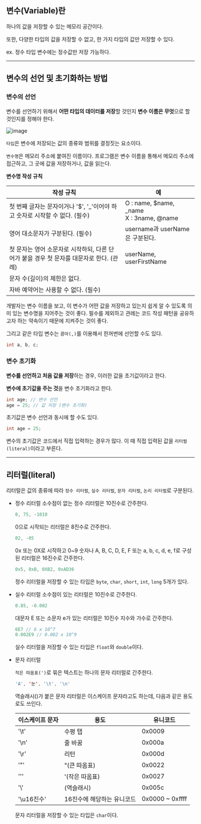 ## 변수(Variable)란

하나의 값을 저장할 수 있는 메모리 공간이다.

또한, 다양한 타입의 값을 저장할 수 없고, 한 가지 타입의 값만 저장할 수 있다.

ex. 정수 타입 변수에는 정수값만 저장 가능하다.

---

## 변수의 선언 및 초기화하는 방법

### 변수의 선언

변수를 선언하기 위해서 **어떤 타입의 데이터를 저장**할 것인지 **변수 이름은 무엇**으로 할 것인지를 정해야 한다.

![image](https://user-images.githubusercontent.com/48669011/135744123-2c904740-80a5-4ed7-8f68-5bcdfd60dcdd.png)

`타입`은 변수에 저장되는 값의 종류와 범위를 결정짓는 요소이다.

`변수명`은 메모리 주소에 붙여진 이름이다. 프로그램은 변수 이름을 통해서 메모리 주소에 접근하고, 그 곳에 값을 저장하거나, 값을 읽는다.

**변수명 작성 규칙**

| 작성 규칙                                                                               | 예                                            |
| --------------------------------------------------------------------------------------- | --------------------------------------------- |
| 첫 번째 글자는 문자이거나 '$', '\_'이어야 하고 숫자로 시작할 수 없다. (필수)            | O : name, $name, \_name <br> X : 3name, @name |
| 영어 대소문자가 구분된다. (필수)                                                        | username과 userName은 구분된다.               |
| 첫 문자는 영어 소문자로 시작하되, 다른 단어가 붙을 경우 첫 문자를 대문자로 한다. (관례) | userName, userFirstName                       |
| 문자 수(길이)의 제한은 없다.                                                            |                                               |
| 자바 예약어는 사용할 수 없다. (필수)                                                    |                                               |

개발자는 변수 이름을 보고, 이 변수가 어떤 값을 저장하고 있는지 쉽게 알 수 있도록 의미 있는 변수명을 지어주는 것이 좋다. 필수를 제외하고 관례는 코드 작성 패턴을 공유하고자 하는 약속이기 때문에 지켜주는 것이 좋다.

그리고 같은 타입 변수는 `콤마(,)`를 이용해서 한꺼번에 선언할 수도 있다.

```java
int a, b, c;
```

### 변수 초기화

**변수를 선언하고 처음 값을 저장**하는 경우, 이러한 값을 초기값이라고 한다.

**변수에 초기값을 주는 것**을 변수 초기화라고 한다.

```java
int age; // 변수 선언
age = 25; // 값 저장 (변수 초기화)
```

초기값은 변수 선언과 동시에 할 수도 있다.

```java
int age = 25;
```

변수의 초기값은 코드에서 직접 입력하는 경우가 많다. 이 때 직접 입력된 값을 `리터럴(literal)`이라고 부른다.

---

## 리터럴(literal)

리터럴은 값의 종류에 따라 `정수 리터럴`, `실수 리터럴`, `문자 리터럴`, `논리 리터럴`로 구분된다.

- 정수 리터럴
  소수점이 없는 정수 리터럴은 10진수로 간주한다.
  ```java
  0, 75, -1010
  ```
  0으로 시작되는 리터럴은 8진수로 간주한다.
  ```java
  02, -05
  ```
  0x 또는 0X로 시작하고 0~9 숫자나 A, B, C, D, E, F 또는 a, b, c, d, e, f로 구성된 리터럴은 16진수로 간주한다.
  ```java
  0x5, 0xB, 0XB2, 0xAD36
  ```
  정수 리터럴을 저장할 수 있는 타입은 `byte`, `char`, `short`, `int`, `long` 5개가 있다.
- 실수 리터럴
  소수점이 있는 리터럴은 10진수로 간주한다.
  ```java
  0.85, -0.002
  ```
  대문자 E 또는 소문자 e가 있는 리터럴은 10진수 지수와 가수로 간주한다.
  ```java
  6E7 // 6 x 10^7
  0.002E9 // 0.002 x 10^9
  ```
  실수 리터럴을 저장할 수 있는 타입은 `float`와 `double`이다.
- 문자 리터럴

  `작은 따옴표(')`로 묶은 텍스트는 하나의 문자 리터럴로 간주한다.

  ```java
  'A', '눈', '\t', '\n'
  ```

  역슬래시(\)가 붙은 문자 리터럴은 이스케이프 문자라고도 하는데, 다음과 같은 용도로도 쓰인다.

  | 이스케이프 문자 | 용도                       | 유니코드        |
  | --------------- | -------------------------- | --------------- |
  | '\t'            | 수평 탭                    | 0x0009          |
  | '\n'            | 줄 바꿈                    | 0x000a          |
  | '\r'            | 리턴                       | 0x000d          |
  | '\"'            | "(큰 따옴표)               | 0x0022          |
  | '\''            | '(작은 따옴표)             | 0x0027          |
  | '\\'            | \(역슬래시)                | 0x005c          |
  | '\u16진수'      | 16진수에 해당하는 유니코드 | 0x0000 ~ 0xffff |

  문자 리터럴을 저장할 수 있는 타입은 `char`이다.
